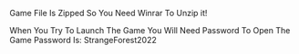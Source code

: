 Game File Is Zipped So You Need Winrar To Unzip it!

When You Try To Launch The Game You Will Need Password To Open The Game Password Is:  StrangeForest2022

